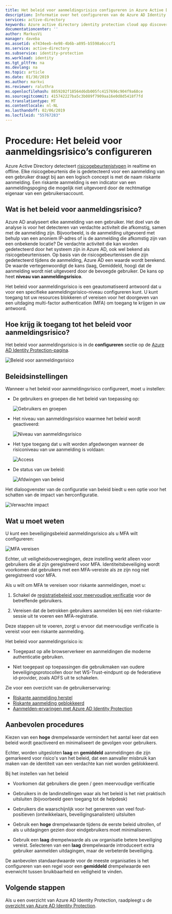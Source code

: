 ```yaml
---
title: Het beleid voor aanmeldingsrisico configureren in Azure Active Directory Identity Protection | Microsoft Docs
description: Informatie over het configureren van de Azure AD Identity Protection-beleid voor aanmeldingsrisico.
services: active-directory
keywords: Azure active directory identity protection cloud app discovery, toepassingen, beveiliging, risico's, risiconiveau, beveiligingsproblemen, beveiligingsbeleid beheren
documentationcenter: ''
author: MarkusVi
manager: daveba
ms.assetid: e7434eeb-4e98-4b6b-a895-b5598a6cccf1
ms.service: active-directory
ms.subservice: identity-protection
ms.workload: identity
ms.tgt_pltfrm: na
ms.devlang: na
ms.topic: article
ms.date: 01/30/2019
ms.author: markvi
ms.reviewer: raluthra
ms.openlocfilehash: 8859202f18564d6db005fc4157696c904f9a68ce
ms.sourcegitcommit: 415742227ba5c3b089f7909aa16e0d8d5418f7fd
ms.translationtype: MT
ms.contentlocale: nl-NL
ms.lasthandoff: 02/06/2019
ms.locfileid: "55767283"
---
```

# <a name="how-to-configure-the-sign-in-risk-policy"></a>Procedure: Het beleid voor aanmeldingsrisico’s configureren

Azure Active Directory detecteert [risicogebeurtenistypen](../reports-monitoring/concept-risk-events.md#risk-event-types) in realtime en offline. Elke risicogebeurtenis die is gedetecteerd voor een aanmelding van een gebruiker draagt bij aan een logisch concept is met de naam riskante aanmelding. Een riskante aanmelding is een indicator van een aanmeldingspoging die mogelijk niet uitgevoerd door de rechtmatige eigenaar van een gebruikersaccount.


## <a name="what-is-the-sign-in-risk-policy"></a>Wat is het beleid voor aanmeldingsrisico?

Azure AD analyseert elke aanmelding van een gebruiker. Het doel van de analyse is voor het detecteren van verdachte activiteit die afkomstig, samen met de aanmelding zijn. Bijvoorbeeld, is de aanmelding uitgevoerd met behulp van een anoniem IP-adres of is de aanmelding die afkomstig zijn van een onbekende locatie? De verdachte activiteit die kan worden gedetecteerd door het systeem zijn in Azure AD, ook wel bekend als risicogebeurtenissen. Op basis van de risicogebeurtenissen die zijn gedetecteerd tijdens de aanmelding, Azure AD een waarde wordt berekend. De waarde vertegenwoordigt de kans (laag, Gemiddeld, hoog) dat de aanmelding wordt niet uitgevoerd door de bevoegde gebruiker. De kans op heet **niveau van aanmeldingsrisico**.

Het beleid voor aanmeldingsrisico is een geautomatiseerd antwoord dat u voor een specifieke aanmeldingsrisico-niveau configureren kunt. U kunt toegang tot uw resources blokkeren of vereisen voor het doorgeven van een uitdaging multi-factor authentication (MFA) om toegang te krijgen in uw antwoord.

   
## <a name="how-do-i-access-the-sign-in-risk-policy"></a>Hoe krijg ik toegang tot het beleid voor aanmeldingsrisico?
   
Het beleid voor aanmeldingsrisico is in de **configureren** sectie op de [Azure AD Identity Protection-pagina](https://portal.azure.com/#blade/Microsoft_AAD_ProtectionCenter/IdentitySecurityDashboardMenuBlade/SignInPolicy).
   
![Beleid voor aanmeldingsrisico](./media/howto-sign-in-risk-policy/1014.png "aanmelden beleid voor gebruikersrisico's")


## <a name="policy-settings"></a>Beleidsinstellingen

Wanneer u het beleid voor aanmeldingsrisico configureert, moet u instellen:

- De gebruikers en groepen die het beleid van toepassing op:

    ![Gebruikers en groepen](./media/howto-sign-in-risk-policy/11.png)

- Het niveau van aanmeldingsrisico waarmee het beleid wordt geactiveerd:

    ![Niveau van aanmeldingsrisico](./media/howto-sign-in-risk-policy/12.png)

- Het type toegang dat u wilt worden afgedwongen wanneer de risiconiveau van uw aanmelding is voldaan:  

    ![Access](./media/howto-sign-in-risk-policy/13.png)

- De status van uw beleid:

    ![Afdwingen van beleid](./media/howto-sign-in-risk-policy/14.png)


Het dialoogvenster van de configuratie van beleid biedt u een optie voor het schatten van de impact van herconfiguratie.

![Verwachte impact](./media/howto-sign-in-risk-policy/15.png)

## <a name="what-you-should-know"></a>Wat u moet weten

U kunt een beveiligingsbeleid aanmeldingsrisico als u MFA wilt configureren:

![MFA vereisen](./media/howto-sign-in-risk-policy/16.png)

Echter, uit veiligheidsoverwegingen, deze instelling werkt alleen voor gebruikers die al zijn geregistreerd voor MFA. Identiteitsbeveiliging wordt voorkomen dat gebruikers met een MFA-vereiste als ze zijn nog niet geregistreerd voor MFA.

Als u wilt om MFA te vereisen voor riskante aanmeldingen, moet u:

1. Schakel de [registratiebeleid voor meervoudige verificatie](howto-mfa-policy.md) voor de betreffende gebruikers.

2. Vereisen dat de betrokken gebruikers aanmelden bij een niet-riskante-sessie uit te voeren een MFA-registratie.

Deze stappen uit te voeren, zorgt u ervoor dat meervoudige verificatie is vereist voor een riskante aanmelding.

Het beleid voor aanmeldingsrisico is:

- Toegepast op alle browserverkeer en aanmeldingen die moderne authenticatie gebruiken.

- Niet toegepast op toepassingen die gebruikmaken van oudere beveiligingsprotocollen door het WS-Trust-eindpunt op de federatieve id-provider, zoals ADFS uit te schakelen.


Zie voor een overzicht van de gebruikerservaring:

* [Riskante aanmelding herstel](flows.md#risky-sign-in-recovery)
* [Riskante aanmelding geblokkeerd](flows.md#risky-sign-in-blocked)  
* [Aanmelden-ervaringen met Azure AD Identity Protection](flows.md)  

## <a name="best-practices"></a>Aanbevolen procedures

Kiezen van een **hoge** drempelwaarde vermindert het aantal keer dat een beleid wordt geactiveerd en minimaliseert de gevolgen voor gebruikers.  

Echter, worden uitgesloten **laag** en **gemiddeld** aanmeldingen die zijn gemarkeerd voor risico's van het beleid, dat een aanvaller misbruik kan maken van de identiteit van een verdachte kan niet worden geblokkeerd.

Bij het instellen van het beleid

- Voorkomen dat gebruikers die geen / geen meervoudige verificatie

- Gebruikers in de landinstellingen waar als het beleid is het niet praktisch uitsluiten (bijvoorbeeld geen toegang tot de helpdesk)

- Gebruikers die waarschijnlijk voor het genereren van veel fout-positieven (ontwikkelaars, beveiligingsanalisten) uitsluiten

- Gebruik een **hoge** drempelwaarde tijdens de eerste beleid uitrollen, of als u uitdagingen gezien door eindgebruikers moet minimaliseren.

- Gebruik een **laag** drempelwaarde als uw organisatie betere beveiliging vereist. Selecteren van een **laag** drempelwaarde introduceert extra gebruiker aanmelden uitdagingen, maar de verbeterde beveiliging.

De aanbevolen standaardwaarde voor de meeste organisaties is het configureren van een regel voor een **gemiddeld** drempelwaarde een evenwicht tussen bruikbaarheid en veiligheid te vinden.






## <a name="next-steps"></a>Volgende stappen

Als u een overzicht van Azure AD Identity Protection, raadpleegt u de [overzicht van Azure AD Identity Protection](overview.md).
